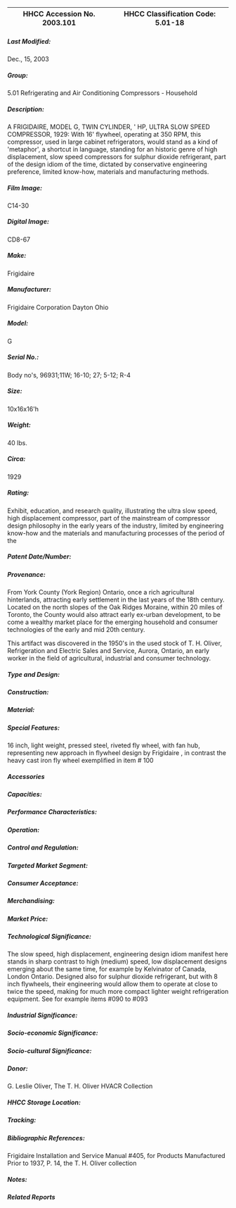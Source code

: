 | **HHCC Accession No. 2003.101** |**HHCC Classification Code:  5.01-18**|
| ----------- | ----------- |

##### Last Modified:
Dec., 15, 2003

##### Group:
5.01 Refrigerating and Air Conditioning Compressors - Household

##### Description:
A FRIGIDAIRE, MODEL G, TWIN CYLINDER, ' HP, ULTRA SLOW SPEED COMPRESSOR, 1929: With 16' flywheel, operating at 350 RPM, this compressor, used in large cabinet refrigerators, would stand as a kind of 'metaphor', a shortcut in language, standing for an historic genre of high displacement, slow speed compressors for sulphur dioxide refrigerant, part of the design idiom of the time, dictated by conservative engineering preference, limited know-how, materials and manufacturing methods.

##### Film Image:
C14-30

##### Digital Image:
CD8-67

##### Make:
Frigidaire

##### Manufacturer:
Frigidaire Corporation Dayton Ohio

##### Model:
G

##### Serial No.:
Body no's, 96931;11W; 16-10; 27; 5-12; R-4

##### Size:
10x16x16'h

##### Weight:
40 lbs.

##### Circa:
1929

##### Rating:
Exhibit, education, and research quality, illustrating the ultra slow speed, high displacement compressor, part of the mainstream of compressor design philosophy in the early years of the industry, limited by engineering know-how and the materials and manufacturing processes of the period of the

##### Patent Date/Number:


##### Provenance:
From York County (York Region) Ontario, once a rich agricultural hinterlands, attracting early settlement in the last years of the 18th century. Located on the north slopes of the Oak Ridges Moraine, within 20 miles of Toronto, the County would also attract early ex-urban development, to be come a wealthy market place for the emerging household and consumer technologies of the early and mid 20th century. 

This artifact was discovered in the 1950's in the used stock of T. H. Oliver, Refrigeration and Electric Sales and Service, Aurora, Ontario, an early worker in the field of agricultural, industrial and consumer technology.

##### Type and Design:


##### Construction:


##### Material:


##### Special Features:
16 inch, light weight,  pressed steel,  riveted fly wheel, with fan hub, representing new approach in flywheel design by Frigidaire
, in contrast the heavy cast iron fly wheel exemplified in item # 100

##### Accessories


##### Capacities:


##### Performance Characteristics:


##### Operation:


##### Control and Regulation:


##### Targeted Market Segment:


##### Consumer Acceptance:


##### Merchandising:


##### Market Price:


##### Technological Significance:
The slow speed, high displacement, engineering design idiom manifest here stands in sharp contrast to high (medium) speed, low displacement designs emerging about the same time, for example by Kelvinator of Canada, London Ontario. Designed also for sulphur dioxide refrigerant, but with 8 inch flywheels, their engineering would allow them to operate at close to twice the speed, making for much more compact lighter weight refrigeration equipment. See for example items #090 to #093

##### Industrial Significance:


##### Socio-economic Significance:


##### Socio-cultural Significance:


##### Donor:
G. Leslie Oliver, The T. H. Oliver HVACR Collection

##### HHCC Storage Location:


##### Tracking:


##### Bibliographic References:
Frigidaire Installation and Service Manual #405, for Products Manufactured Prior to 1937, P. 14, the T. H. Oliver collection

##### Notes:


##### Related Reports

